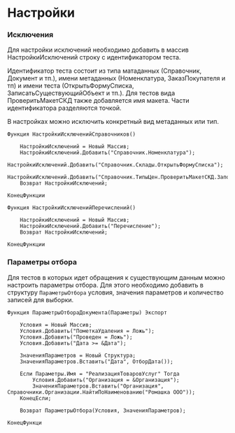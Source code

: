 # Настройки

### Исключения
Для настройки исключений необходимо добавить в массив НастройкиИсключений строку с идентификатором теста.

Идентификатор теста состоит из типа матаданных (Справочник, Документ и тп.), имени метаданных (Номенклатура, ЗаказПокупателя и тп) и имени теста (ОткрытьФормуСписка, ЗаписатьСуществующийОбъект и тп.). Для тестов вида ПроверитьМакетСКД также добавляется имя макета. Части идентификатора разделяются точкой.

В настройках можно исключить конкретный вид метаданных или тип.

```bsl
Функция НастройкиИсключенийСправочников() 
    
    НастройкиИсключений = Новый Массив;
    НастройкиИсключений.Добавить("Справочник.Номенклатура");
    НастройкиИсключений.Добавить("Справочник.Склады.ОткрытьФормуСписка");
    НастройкиИсключений.Добавить("Справочник.ТипыЦен.ПроверитьМакетСКД.ЗаполнениеЦен");
    Возврат НастройкиИсключений;
    
КонецФункции
```

```bsl
Функция НастройкиИсключенийПеречислений() 
    
    НастройкиИсключений = Новый Массив;
    НастройкиИсключений.Добавить("Перечисление");
    Возврат НастройкиИсключений;
    
КонецФункции
```

### Параметры отбора
Для тестов в которых идет обращения к существующим данным можно настроить параметры отбора. Для этого необходимо добавить в структуру `ПараметрыОтбора` условия, значения параметров и количество записей для выборки. 

```bsl
Функция ПараметрыОтбораДокумента(Параметры) Экспорт 
    
    Условия = Новый Массив;
    Условия.Добавить("ПометкаУдаления = Ложь");
    Условия.Добавить("Проведен = Ложь");
    Условия.Добавить("Дата >= &Дата");
    
    ЗначенияПараметров = Новый Структура;
    ЗначенияПараметров.Вставить("Дата", ОтборДата());

    Если Параметры.Имя = "РеализацияТоваровУслуг" Тогда
        Условия.Добавить("Организация = &Организация");
        ЗначенияПараметров.Вставить("Организация", Справочники.Организации.НайтиПоНаименованию("Ромашка ООО"));
    КонецЕсли;

    Возврат ПараметрыОтбора(Условия, ЗначенияПараметров);
    
КонецФункци
```
